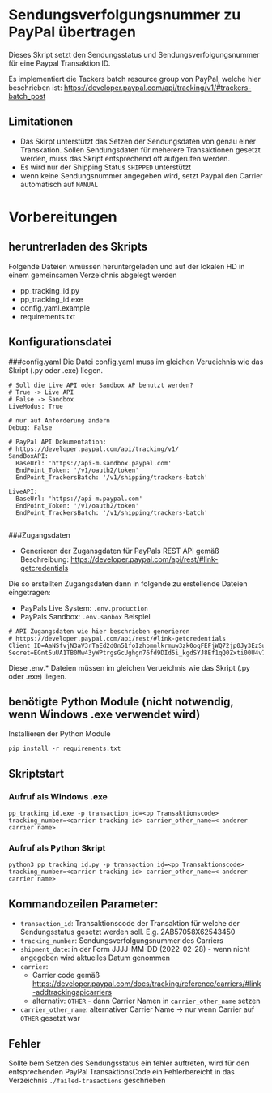 # Sendungsverfolgungsnummer zu PayPal übertragen

Dieses Skript setzt den Sendungsstatus und Sendungsverfolgungsnummer für eine Paypal Transaktion ID.

Es implementiert die Tackers batch resource group von PayPal, welche hier beschrieben ist:
https://developer.paypal.com/api/tracking/v1/#trackers-batch_post

## Limitationen
- Das Skirpt unterstützt das Setzen der Sendungsdaten von genau einer Transkation. Sollen Sendungsdaten für 
  meherere Transaktionen gesetzt werden, muss das Skript entsprechend oft aufgerufen werden. 
- Es wird nur der Shipping Status ```SHIPPED``` unterstützt
- wenn keine Sendungsnummer angegeben wird, setzt Paypal den Carrier automatisch auf ```MANUAL```

# Vorbereitungen
## heruntrerladen des Skripts
Folgende Dateien wmüssen heruntergeladen und auf der lokalen HD in einem gemeinsamen Verzeichnis abgelegt werden
- pp_tracking_id.py
- pp_tracking_id.exe
- config.yaml.example
- requirements.txt

## Konfigurationsdatei
###config.yaml
Die Datei config.yaml muss im gleichen Verueichnis wie das Skript (.py oder .exe) liegen.

```
# Soll die Live API oder Sandbox AP benutzt werden?
# True -> Live API
# False -> Sandbox
LiveModus: True

# nur auf Anforderung ändern
Debug: False

# PayPal API Dokumentation:
# https://developer.paypal.com/api/tracking/v1/
SandBoxAPI:
  BaseUrl: 'https://api-m.sandbox.paypal.com'
  EndPoint_Token: '/v1/oauth2/token'
  EndPoint_TrackersBatch: '/v1/shipping/trackers-batch'

LiveAPI:
  BaseUrl: 'https://api-m.paypal.com'
  EndPoint_Token: '/v1/oauth2/token'
  EndPoint_TrackersBatch: '/v1/shipping/trackers-batch'


```

###Zugangsdaten
- Generieren der Zugansgdaten für PayPals REST API gemäß Beschreibung: https://developer.paypal.com/api/rest/#link-getcredentials

Die so erstellten Zugangsdaten dann in folgende zu erstellende Dateien eingetragen:
- PayPals Live System: ```.env.production```
- PayPals Sandbox: ```.env.sanbox```
Beispiel
```
# API Zugangsdaten wie hier beschrieben generieren
# https://developer.paypal.com/api/rest/#link-getcredentials
Client_ID=AaNSfvjN3aV3rTaEd2d0n51foIzhbmnlkrmuw3zk0oqFEFjWQ72jp0Jy3EzSuev5LCoyzYyxbl9ikmPOo
Secret=EGnt5uUA1TB0Mw43yWPtrgsGcUghgn76fd9DId5i_kgdSYJ8Ef1qQ0Zxti00U4v7mTvqFIwKuuhkmPK9m-
```
Diese .env.* Dateien müssen im gleichen Verueichnis wie das Skript (.py oder .exe) liegen.

## benötigte Python Module (nicht notwendig, wenn Windows .exe verwendet wird)
Installieren der Python Module
```
pip install -r requirements.txt
``` 

## Skriptstart
### Aufruf als Windows .exe

```
pp_tracking_id.exe -p transaction_id=<pp Transaktionscode> tracking_number=<carrier tracking id> carrier_other_name=< anderer carrier name>
```

### Aufruf als Python Skript

```
python3 pp_tracking_id.py -p transaction_id=<pp Transaktionscode> tracking_number=<carrier tracking id> carrier_other_name=< anderer carrier name>
```


## Kommandozeilen Parameter:
- ```transaction_id```: Transaktionscode der Transaktion für welche der Sendungsstatus gesetzt werden soll. E.g. 2AB57058X62543450
- ```tracking_number```: Sendungsverfolgungsnummer des Carriers
- ```shipment_date```: in der Form JJJJ-MM-DD (2022-02-28) - wenn nicht angegeben wird aktuelles Datum genommen
- ```carrier```:
  - Carrier code gemäß https://developer.paypal.com/docs/tracking/reference/carriers/#link-addtrackingapicarriers
  - alternativ: ```OTHER``` - dann Carrier Namen in ```carrier_other_name``` setzen
- ```carrier_other_name```: alternativer Carrier Name → nur wenn Carrier auf ```OTHER``` gesetzt war 

## Fehler
Sollte bem Setzen des Sendungsstatus ein fehler auftreten, wird für den entsprechenden PayPal TransaktionsCode ein 
Fehlerbereicht in das Verzeichnis ```./failed-trasactions``` geschrieben

